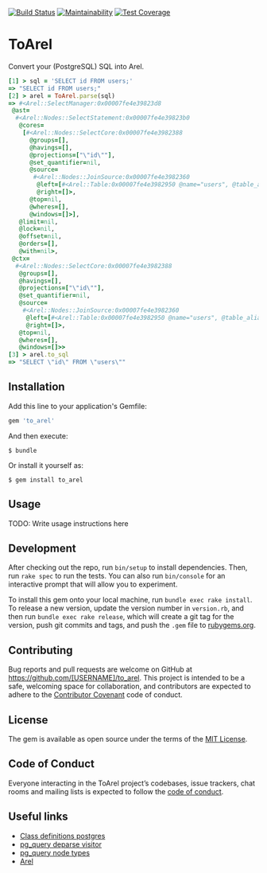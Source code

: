 [![Build Status](https://travis-ci.com/mvgijssel/to_arel.svg?branch=master)](https://travis-ci.com/mvgijssel/to_arel)
[![Maintainability](https://api.codeclimate.com/v1/badges/0d47a7de887eca86e136/maintainability)](https://codeclimate.com/github/mvgijssel/to_arel/maintainability)
[![Test Coverage](https://api.codeclimate.com/v1/badges/0d47a7de887eca86e136/test_coverage)](https://codeclimate.com/github/mvgijssel/to_arel/test_coverage)

# ToArel

Convert your (PostgreSQL) SQL into Arel.

```ruby
[1] > sql = 'SELECT id FROM users;'
=> "SELECT id FROM users;"
[2] > arel = ToArel.parse(sql)
=> #<Arel::SelectManager:0x00007fe4e39823d8
 @ast=
  #<Arel::Nodes::SelectStatement:0x00007fe4e39823b0
   @cores=
    [#<Arel::Nodes::SelectCore:0x00007fe4e3982388
      @groups=[],
      @havings=[],
      @projections=["\"id\""],
      @set_quantifier=nil,
      @source=
       #<Arel::Nodes::JoinSource:0x00007fe4e3982360
        @left=[#<Arel::Table:0x00007fe4e3982950 @name="users", @table_alias=nil, @type_caster=nil>],
        @right=[]>,
      @top=nil,
      @wheres=[],
      @windows=[]>],
   @limit=nil,
   @lock=nil,
   @offset=nil,
   @orders=[],
   @with=nil>,
 @ctx=
  #<Arel::Nodes::SelectCore:0x00007fe4e3982388
   @groups=[],
   @havings=[],
   @projections=["\"id\""],
   @set_quantifier=nil,
   @source=
    #<Arel::Nodes::JoinSource:0x00007fe4e3982360
     @left=[#<Arel::Table:0x00007fe4e3982950 @name="users", @table_alias=nil, @type_caster=nil>],
     @right=[]>,
   @top=nil,
   @wheres=[],
   @windows=[]>>
[3] > arel.to_sql
=> "SELECT \"id\" FROM \"users\""
```


## Installation

Add this line to your application's Gemfile:

```ruby
gem 'to_arel'
```

And then execute:

    $ bundle

Or install it yourself as:

    $ gem install to_arel
    
## Usage

TODO: Write usage instructions here

## Development

After checking out the repo, run `bin/setup` to install dependencies. Then, run `rake spec` to run the tests. You can also run `bin/console` for an interactive prompt that will allow you to experiment.

To install this gem onto your local machine, run `bundle exec rake install`. To release a new version, update the version number in `version.rb`, and then run `bundle exec rake release`, which will create a git tag for the version, push git commits and tags, and push the `.gem` file to [rubygems.org](https://rubygems.org).

## Contributing

Bug reports and pull requests are welcome on GitHub at https://github.com/[USERNAME]/to_arel. This project is intended to be a safe, welcoming space for collaboration, and contributors are expected to adhere to the [Contributor Covenant](http://contributor-covenant.org) code of conduct.

## License

The gem is available as open source under the terms of the [MIT License](https://opensource.org/licenses/MIT).

## Code of Conduct

Everyone interacting in the ToArel project’s codebases, issue trackers, chat rooms and mailing lists is expected to follow the [code of conduct](https://github.com/[USERNAME]/to_arel/blob/master/CODE_OF_CONDUCT.md).

## Useful links

- [Class definitions postgres](https://doxygen.postgresql.org/)
- [pg_query deparse visitor](https://github.com/lfittl/pg_query/blob/master/lib/pg_query/deparse.rb)
- [pg_query node types](https://github.com/lfittl/pg_query/blob/master/lib/pg_query/node_types.rb)
- [Arel](https://github.com/rails/rails/tree/master/activerecord/lib/arel)
